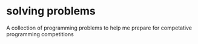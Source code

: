 # solving problems
 A collection of programming problems to help me prepare for competative programming competitions
